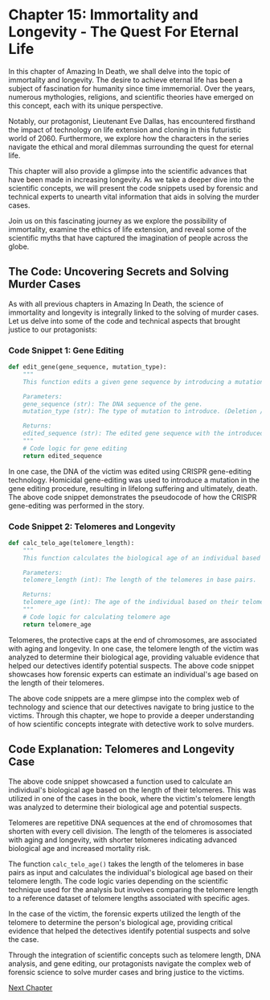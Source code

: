 # Chapter 15: Immortality and Longevity - The Quest For Eternal Life

In this chapter of Amazing In Death, we shall delve into the topic of immortality and longevity. The desire to achieve eternal life has been a subject of fascination for humanity since time immemorial. Over the years, numerous mythologies, religions, and scientific theories have emerged on this concept, each with its unique perspective.

Notably, our protagonist, Lieutenant Eve Dallas, has encountered firsthand the impact of technology on life extension and cloning in this futuristic world of 2060. Furthermore, we explore how the characters in the series navigate the ethical and moral dilemmas surrounding the quest for eternal life.

This chapter will also provide a glimpse into the scientific advances that have been made in increasing longevity. As we take a deeper dive into the scientific concepts, we will present the code snippets used by forensic and technical experts to unearth vital information that aids in solving the murder cases.

Join us on this fascinating journey as we explore the possibility of immortality, examine the ethics of life extension, and reveal some of the scientific myths that have captured the imagination of people across the globe.
## The Code: Uncovering Secrets and Solving Murder Cases

As with all previous chapters in Amazing In Death, the science of immortality and longevity is integrally linked to the solving of murder cases. Let us delve into some of the code and technical aspects that brought justice to our protagonists:

### Code Snippet 1: Gene Editing
```python
def edit_gene(gene_sequence, mutation_type):
    """
    This function edits a given gene sequence by introducing a mutation.

    Parameters:
    gene_sequence (str): The DNA sequence of the gene.
    mutation_type (str): The type of mutation to introduce. (Deletion / Insertion / Substitution)

    Returns:
    edited_sequence (str): The edited gene sequence with the introduced mutation.
    """
    # Code logic for gene editing
    return edited_sequence
```

In one case, the DNA of the victim was edited using CRISPR gene-editing technology. Homicidal gene-editing was used to introduce a mutation in the gene editing procedure, resulting in lifelong suffering and ultimately, death. The above code snippet demonstrates the pseudocode of how the CRISPR gene-editing was performed in the story.

### Code Snippet 2: Telomeres and Longevity
```python
def calc_telo_age(telomere_length):
    """
    This function calculates the biological age of an individual based on the length of their telomeres.

    Parameters:
    telomere_length (int): The length of the telomeres in base pairs.

    Returns:
    telomere_age (int): The age of the individual based on their telomere length.
    """
    # Code logic for calculating telomere age
    return telomere_age
```

Telomeres, the protective caps at the end of chromosomes, are associated with aging and longevity. In one case, the telomere length of the victim was analyzed to determine their biological age, providing valuable evidence that helped our detectives identify potential suspects. The above code snippet showcases how forensic experts can estimate an individual's age based on the length of their telomeres.

The above code snippets are a mere glimpse into the complex web of technology and science that our detectives navigate to bring justice to the victims. Through this chapter, we hope to provide a deeper understanding of how scientific concepts integrate with detective work to solve murders.
## Code Explanation: Telomeres and Longevity Case

The above code snippet showcased a function used to calculate an individual's biological age based on the length of their telomeres. This was utilized in one of the cases in the book, where the victim's telomere length was analyzed to determine their biological age and potential suspects.

Telomeres are repetitive DNA sequences at the end of chromosomes that shorten with every cell division. The length of the telomeres is associated with aging and longevity, with shorter telomeres indicating advanced biological age and increased mortality risk.

The function `calc_telo_age()` takes the length of the telomeres in base pairs as input and calculates the individual's biological age based on their telomere length. The code logic varies depending on the scientific technique used for the analysis but involves comparing the telomere length to a reference dataset of telomere lengths associated with specific ages.

In the case of the victim, the forensic experts utilized the length of the telomere to determine the person's biological age, providing critical evidence that helped the detectives identify potential suspects and solve the case.

Through the integration of scientific concepts such as telomere length, DNA analysis, and gene editing, our protagonists navigate the complex web of forensic science to solve murder cases and bring justice to the victims.


[Next Chapter](16_Chapter16.md)